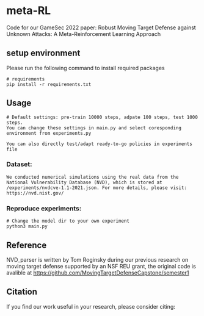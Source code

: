 # meta-RL

Code for our GameSec 2022 paper: Robust Moving Target Defense against Unknown Attacks: A Meta-Reinforcement Learning Approach

## setup environment

Please run the following command to install required packages

```
# requirements
pip install -r requirements.txt
```

## Usage

```
# Default settings: pre-train 10000 steps, adpate 100 steps, test 1000 steps. 
You can change these settings in main.py and select coresponding environment from experiments.py

You can also directly test/adapt ready-to-go policies in experiments file
```

### Dataset:

```
We conducted numerical simulations using the real data from the National Vulnerability Database (NVD), which is stored at /experiments/nvdcve-1.1-2021.json. For more details, please visit: https://nvd.nist.gov/
```

### Reproduce experiments:
```
# Change the model dir to your own experiment
python3 main.py
```

## Reference

NVD_parser is written by Tom Roginsky during our previous research on moving target defense supported by an NSF REU grant, the original code is avalible at https://github.com/MovingTargetDefenseCapstone/semester1


## Citation
If you find our work useful in your research, please consider citing:
```

